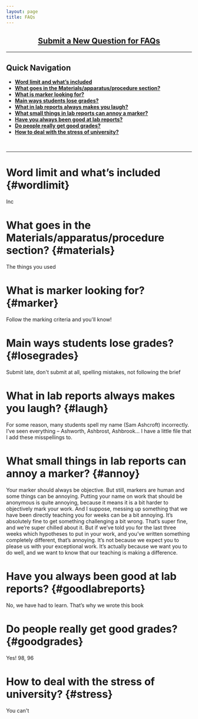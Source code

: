 ```yaml
---
layout: page
title: FAQs
---
```


<h2 style="text-align: center;"><a title="Click to submit a new FAQ" href="https://labreport.org/new-FAQ/">Submit a New Question for FAQs</a></h2>

---
## Quick Navigation
- **[Word limit and what’s included](#wordlimit)**  
- **[What goes in the Materials/apparatus/procedure section?](#materials)**  
- **[What is marker looking for?](#marker)**  
- **[Main ways students lose grades?](#losegrades)**  
- **[What in lab reports always makes you laugh?](#laugh)**  
- **[What small things in lab reports can annoy a marker?](#annoy)**  
- **[Have you always been good at lab reports?](#goodlabreports)**  
- **[Do people really get good grades?](#goodgrades)**  
- **[How to deal with the stress of university?](#stress)**  
<br>

---

# Word limit and what’s included {#wordlimit} 
Inc

# What goes in the Materials/apparatus/procedure section? {#materials} 
The things you used

# What is marker looking for? {#marker} 
Follow the marking criteria and you'll know!

# Main ways students lose grades? {#losegrades} 
Submit late, don't submit at all, spelling mistakes, not following the brief

# What in lab reports always makes you laugh? {#laugh} 
For some reason, many students spell my name (Sam Ashcroft) incorrectly. I’ve seen everything – Ashworth, Ashbrost, Ashbrook… I have a little file that I add these misspellings to.  

# What small things in lab reports can annoy a marker? {#annoy} 
Your marker should always be objective. But still, markers are human and some things can be annoying. Putting your name on work that should be anonymous is quite annoying, because it means it is a bit harder to objectively mark your work. And I suppose, messing up something that we have been directly teaching you for weeks can be a bit annoying. It’s absolutely fine to get something challenging a bit wrong. That’s super fine, and we’re super chilled about it. But if we’ve told you for the last three weeks which hypotheses to put in your work, and you’ve written something completely different, that’s annoying. It’s not because we expect you to please us with your exceptional work. It’s actually because we want you to do well, and we want to know that our teaching is making a difference.

# Have you always been good at lab reports? {#goodlabreports} 
No, we have had to learn. That’s why we wrote this book

# Do people really get good grades? {#goodgrades} 
Yes! 98, 96  

# How to deal with the stress of university? {#stress} 
You can't
